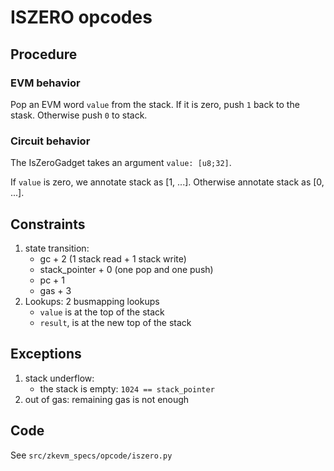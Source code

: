 # ISZERO opcodes

## Procedure

### EVM behavior

Pop an EVM word `value` from the stack. If it is zero, push `1` back to the stask. Otherwise push `0` to stack.

### Circuit behavior

The IsZeroGadget takes an argument `value: [u8;32]`.

If `value` is zero, we annotate stack as \[1, ...\]. Otherwise annotate stack as \[0, ...\].

## Constraints

1. state transition:
   - gc + 2 (1 stack read + 1 stack write)
   - stack_pointer + 0 (one pop and one push)
   - pc + 1
   - gas + 3
2. Lookups: 2 busmapping lookups
   - `value` is at the top of the stack
   - `result`, is at the new top of the stack

## Exceptions

1. stack underflow:
   - the stack is empty: `1024 == stack_pointer`
2. out of gas: remaining gas is not enough

## Code

See `src/zkevm_specs/opcode/iszero.py`
